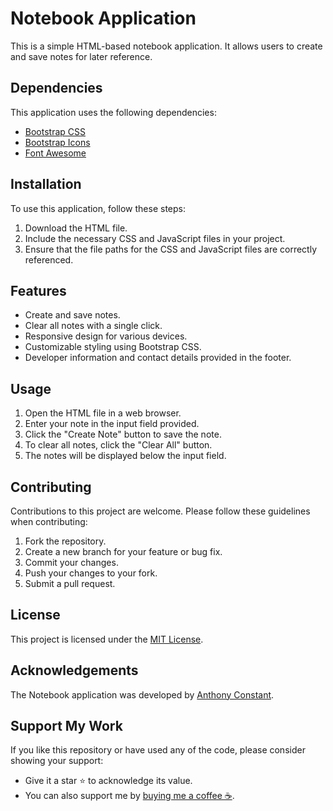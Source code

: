 # Notebook Application

This is a simple HTML-based notebook application. It allows users to create and save notes for later reference.

## Dependencies

This application uses the following dependencies:

- [Bootstrap CSS](https://cdnjs.cloudflare.com/ajax/libs/bootstrap/5.2.0/css/bootstrap.min.css)
- [Bootstrap Icons](https://cdn.jsdelivr.net/npm/bootstrap-icons@1.10.5/font/bootstrap-icons.css)
- [Font Awesome](https://kit.fontawesome.com/1935d064dd.js)

## Installation

To use this application, follow these steps:

1. Download the HTML file.
2. Include the necessary CSS and JavaScript files in your project.
3. Ensure that the file paths for the CSS and JavaScript files are correctly referenced.

## Features

- Create and save notes.
- Clear all notes with a single click.
- Responsive design for various devices.
- Customizable styling using Bootstrap CSS.
- Developer information and contact details provided in the footer.

## Usage

1. Open the HTML file in a web browser.
2. Enter your note in the input field provided.
3. Click the "Create Note" button to save the note.
4. To clear all notes, click the "Clear All" button.
5. The notes will be displayed below the input field.

## Contributing

Contributions to this project are welcome. Please follow these guidelines when contributing:

1. Fork the repository.
2. Create a new branch for your feature or bug fix.
3. Commit your changes.
4. Push your changes to your fork.
5. Submit a pull request.

## License

This project is licensed under the [MIT License](https://opensource.org/licenses/MIT).

## Acknowledgements

The Notebook application was developed by [Anthony Constant](https://anthonyconstant.co.uk/).

## Support My Work

If you like this repository or have used any of the code, please consider showing your support:

- Give it a star ⭐️ to acknowledge its value.
- You can also support me by [buying me a coffee ☕️](https://ko-fi.com/W7W144CAO).
